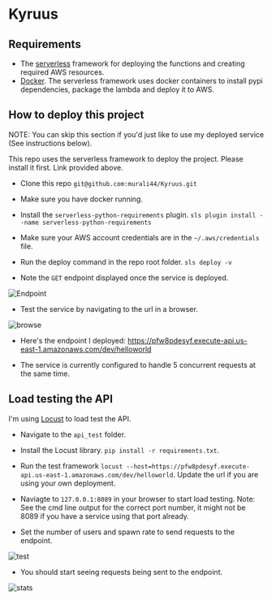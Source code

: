 # Kyruus

## Requirements
- The [serverless](https://serverless.com/) framework for deploying the functions and creating required AWS resources.
- [Docker](https://docs.docker.com/v17.09/engine/installation/). The serverless framework uses docker containers to install pypi dependencies, package the lambda and deploy it to AWS. 

## How to deploy this project

NOTE: You can skip this section if you'd just like to use my deployed service (See instructions below).

This repo uses the serverless framework to deploy the project. Please install it first. Link provided above.

- Clone this repo `git@github.com:murali44/Kyruus.git`

- Make sure you have docker running.

- Install the `serverless-python-requirements` plugin. `sls plugin install --name serverless-python-requirements`

- Make sure your AWS account credentials are in the `~/.aws/credentials` file.

- Run the deploy command in the repo root folder. `sls deploy -v`

- Note the `GET` endpoint displayed once the service is deployed.

![Endpoint](https://i.imgur.com/oV1yA2C.png "Endpoint")

- Test the service by navigating to the url in a browser.

![browse](https://i.imgur.com/kQaahT5.png "browse")

- Here's the endpoint I deployed: https://pfw8pdesyf.execute-api.us-east-1.amazonaws.com/dev/helloworld

- The service is currently configured to handle 5 concurrent requests at the same time.

## Load testing the API

I'm using [Locust](https://locust.io/) to load test the API.

- Navigate to the `api_test` folder.

- Install the Locust library. `pip install -r requirements.txt`.

- Run the test framework `locust --host=https://pfw8pdesyf.execute-api.us-east-1.amazonaws.com/dev/helloworld`. Update the url if you are using your own deployment.

- Naviagte to `127.0.0.1:8089` in your browser to start load testing. Note: See the cmd line output for the correct port number, it might not be 8089 if you have a service using that port already.

- Set the number of users and spawn rate to send requests to the endpoint.

![test](https://i.imgur.com/0IYfCAr.png "test")

- You should start seeing requests being sent to the endpoint.

![stats](https://i.imgur.com/KBd7XDJ.png "stats")
